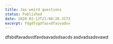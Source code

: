 ```yaml
---
title: Jax weird questions
status: Published
date: 2020-02-12T21:08:28.317Z
excerpt: fdgdfsgdfasvdfasvadsv
---
```

dfsbdfavadsvdfavdsavadsdsacds asdvadsadsvawd
